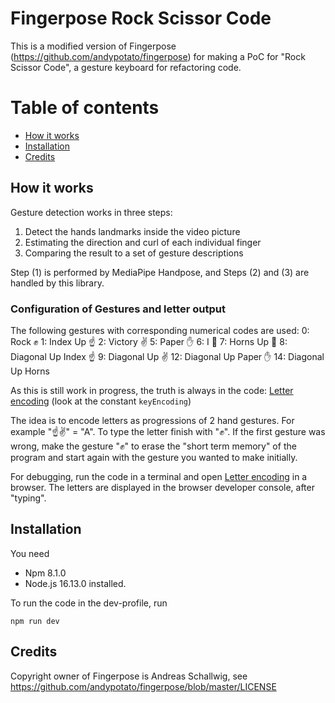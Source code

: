 # Fingerpose Rock Scissor Code

This is a modified version of Fingerpose (https://github.com/andypotato/fingerpose)
for making a PoC for "Rock Scissor Code", a gesture keyboard for refactoring code.

# Table of contents

- [How it works](#how-it-works)
- [Installation](#installation)
- [Credits](#credits)

## How it works

Gesture detection works in three steps:

 1. Detect the hands landmarks inside the video picture
 2. Estimating the direction and curl of each individual finger
 3. Comparing the result to a set of gesture descriptions

Step (1) is performed by MediaPipe Handpose, and Steps (2) and (3) are handled by this library.

### Configuration of Gestures and letter output

The following gestures with corresponding numerical codes are used:
0: Rock ✊
1: Index Up ☝️
2: Victory ✌️
5: Paper ✋
6: I 🤙
7: Horns Up 🤘
8: Diagonal Up Index ☝️
9: Diagonal Up ✌️
12: Diagonal Up Paper ✋
14: Diagonal Up Horns

As this is still work in progress, the truth is always in the code:
[Letter encoding](./dist/index.html) (look at the constant `keyEncoding`)

The idea is to encode letters as progressions of 2 hand gestures.
For example "☝️✌️" = "A".
To type the letter finish with "✊".
If the first gesture was wrong, make the gesture "✊" to erase the "short term memory" of the program and start again with the gesture you wanted to make initially. 

For debugging, run the code in a terminal and open [Letter encoding](./dist/index.html) in a browser.
The letters are displayed in the browser developer console, after "typing".

## Installation

You need
- Npm 8.1.0
- Node.js 16.13.0
installed.

To run the code in the dev-profile, run
```
npm run dev
```

## Credits

Copyright owner of Fingerpose is Andreas Schallwig, see https://github.com/andypotato/fingerpose/blob/master/LICENSE

